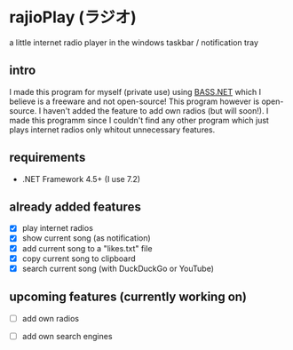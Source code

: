 # rajioPlay (ラジオ)
a little internet radio player in the windows taskbar / notification tray

## intro
I made this program for myself (private use) using [BASS.NET](http://www.bass.radio42.com/) which I believe is a freeware and not open-source! This program however is open-source.
I haven't added the feature to add own radios (but will soon!). I made this programm since I couldn't find any other program which just plays internet radios only whitout unnecessary features.

## requirements
- .NET Framework 4.5+ (I use 7.2)

## already added features
- [x] play internet radios
- [x] show current song (as notification)
- [x] add current song to a "likes.txt" file
- [x] copy current song to clipboard
- [x] search current song (with DuckDuckGo or YouTube)

## upcoming features (currently working on)
- [ ] add own radios
- [ ] add own search engines

